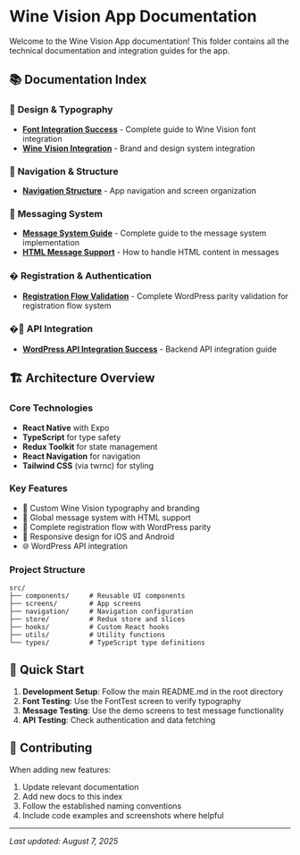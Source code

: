 # Wine Vision App Documentation

Welcome to the Wine Vision App documentation! This folder contains all the technical documentation and integration guides for the app.

## 📚 Documentation Index

### 🎨 **Design & Typography**
- [**Font Integration Success**](./FONT_INTEGRATION_SUCCESS.md) - Complete guide to Wine Vision font integration
- [**Wine Vision Integration**](./WINE_VISION_INTEGRATION.md) - Brand and design system integration

### 🧭 **Navigation & Structure**
- [**Navigation Structure**](./NAVIGATION_STRUCTURE.md) - App navigation and screen organization

### 💬 **Messaging System**
- [**Message System Guide**](./MESSAGE_SYSTEM_GUIDE.md) - Complete guide to the message system implementation
- [**HTML Message Support**](./HTML_MESSAGE_SUPPORT.md) - How to handle HTML content in messages

### � **Registration & Authentication**
- [**Registration Flow Validation**](./REGISTRATION_FLOW_VALIDATION.md) - Complete WordPress parity validation for registration flow system

### �🔌 **API Integration**
- [**WordPress API Integration Success**](./WORDPRESS_API_INTEGRATION_SUCCESS.md) - Backend API integration guide

## 🏗️ **Architecture Overview**

### Core Technologies
- **React Native** with Expo
- **TypeScript** for type safety
- **Redux Toolkit** for state management
- **React Navigation** for navigation
- **Tailwind CSS** (via twrnc) for styling

### Key Features
- 🎨 Custom Wine Vision typography and branding
- 💬 Global message system with HTML support
- 🔐 Complete registration flow with WordPress parity
- 📱 Responsive design for iOS and Android
- 🌐 WordPress API integration

### Project Structure
```
src/
├── components/     # Reusable UI components
├── screens/        # App screens
├── navigation/     # Navigation configuration
├── store/          # Redux store and slices
├── hooks/          # Custom React hooks
├── utils/          # Utility functions
└── types/          # TypeScript type definitions
```

## 🚀 **Quick Start**

1. **Development Setup**: Follow the main README.md in the root directory
2. **Font Testing**: Use the FontTest screen to verify typography
3. **Message Testing**: Use the demo screens to test message functionality
4. **API Testing**: Check authentication and data fetching

## 📝 **Contributing**

When adding new features:
1. Update relevant documentation
2. Add new docs to this index
3. Follow the established naming conventions
4. Include code examples and screenshots where helpful

---

*Last updated: August 7, 2025*
